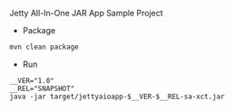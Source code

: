 Jetty All-In-One JAR App Sample Project

- Package 
```bash
mvn clean package
```

- Run
```
__VER="1.0"
__REL="SNAPSHOT"
java -jar target/jettyaioapp-$__VER-$__REL-sa-xct.jar
```